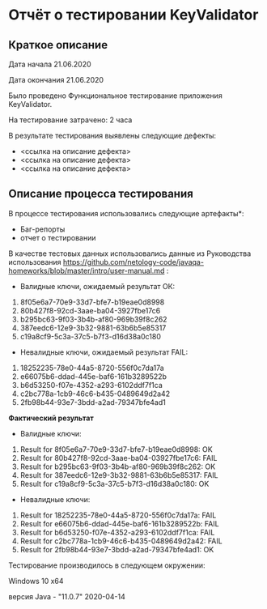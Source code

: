 # Отчёт о тестировании  KeyValidator

##  Краткое описание

Дата начала 21.06.2020

Дата окончания 21.06.2020 

Было проведено Функциональное тестирование приложения KeyValidator.

На тестирование затрачено: 2 часа

В результате тестирования выявлены следующие дефекты:

* <ссылка на описание дефекта>
* <ссылка на описание дефекта>
* <ссылка на описание дефекта>

## Описание процесса тестирования

В процессе тестирования использовались следующие артефакты*:

* Баг-репорты
* отчет о тестировании


В качестве тестовых данных использовались данные из Руководства использования https://github.com/netology-code/javaqa-homeworks/blob/master/intro/user-manual.md :

* Валидные ключи, ожидаемый результат ОК:
1. 8f05e6a7-70e9-33d7-bfe7-b19eae0d8998
1. 80b427f8-92cd-3aae-ba04-3927fbe17c6
1. b295bc63-9f03-3b4b-af80-969b39f8c262
1. 387eedc6-12e9-3b32-9881-63b6b5e85317
1. c19a8cf9-5c3a-37c5-b7f3-d16d38a0c180

* Невалидные ключи, ожидаемый результат FAIL:
1. 18252235-78e0-44a5-8720-556f0c7da17a
1. e66075b6-ddad-445e-baf6-161b3289522b
1. b6d53250-f07e-4352-a293-6102ddf7f1ca
1. c2bc778a-1cb9-46c6-b435-0489649d2a42
1. 2fb98b44-93e7-3bdd-a2ad-79347bfe4ad1

**Фактический результат**
* Валидные ключи:
1. Result for 8f05e6a7-70e9-33d7-bfe7-b19eae0d8998: OK
1. Result for 80b427f8-92cd-3aae-ba04-03927fbe17c6: FAIL
1. Result for b295bc63-9f03-3b4b-af80-969b39f8c262: OK
1. Result for 387eedc6-12e9-3b32-9881-63b6b5e85317: FAIL
1. Result for c19a8cf9-5c3a-37c5-b7f3-d16d38a0c180: OK
* Невалидные ключи:
1. Result for 18252235-78e0-44a5-8720-556f0c7da17a: FAIL
1. Result for e66075b6-ddad-445e-baf6-161b3289522b: FAIL
1. Result for b6d53250-f07e-4352-a293-6102ddf7f1ca: FAIL
1. Result for c2bc778a-1cb9-46c6-b435-0489649d2a42: FAIL
1. Result for 2fb98b44-93e7-3bdd-a2ad-79347bfe4ad1: OK

Тестирование производилось в следующем окружении:

Windows 10 х64

версия Java - "11.0.7" 2020-04-14

